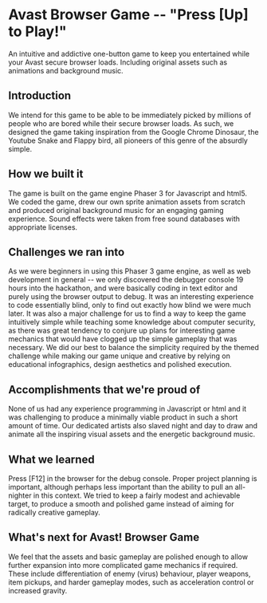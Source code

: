 # Avast Browser Game -- "Press [Up] to Play!"

An intuitive and addictive one-button game to keep you entertained while your Avast secure browser loads. Including original assets such as animations and background music.

## Introduction
We intend for this game to be able to be immediately picked by millions of people who are bored while their secure browser loads. As such, we designed the game taking inspiration from the Google Chrome Dinosaur, the Youtube Snake and Flappy bird, all pioneers of this genre of the absurdly simple.

## How we built it
The game is built on the game engine Phaser 3 for Javascript and html5. We coded the game, drew our own sprite animation assets from scratch and produced original background music for an engaging gaming experience. Sound effects were taken from free sound databases with appropriate licenses.

## Challenges we ran into
As we were beginners in using this Phaser 3 game engine, as well as web development in general -- we only discovered the debugger console 19 hours into the hackathon, and were basically coding in text editor and purely using the browser output to debug. It was an interesting experience to code essentially blind, only to find out exactly how blind we were much later. It was also a major challenge for us to find a way to keep the game intuitively simple while teaching some knowledge about computer security, as there was great tendency to conjure up plans for interesting game mechanics that would have clogged up the simple gameplay that was necessary. We did our best to balance the simplicity required by the themed challenge while making our game unique and creative by relying on educational infographics, design aesthetics and polished execution.

## Accomplishments that we're proud of
None of us had any experience programming in Javascript or html and it was challenging to produce a minimally viable product in such a short amount of time. Our dedicated artists also slaved night and day to draw and animate all the inspiring visual assets and the energetic background music.

## What we learned
Press [F12] in the browser for the debug console. Proper project planning is important, although perhaps less important than the ability to pull an all-nighter in this context. We tried to keep a fairly modest and achievable target, to produce a smooth and polished game instead of aiming for radically creative gameplay.

## What's next for Avast! Browser Game
We feel that the assets and basic gameplay are polished enough to allow further expansion into more complicated game mechanics if required. These include differentiation of enemy (virus) behaviour, player weapons, item pickups, and harder gameplay modes, such as acceleration control or increased gravity.